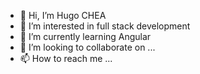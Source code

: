 - 👋 Hi, I’m Hugo CHEA
- 👀 I’m interested in full stack development
- 🌱 I’m currently learning Angular
- 💞️ I’m looking to collaborate on ...
- 📫 How to reach me ...

<!---
HugoChea/HugoChea is a ✨ special ✨ repository because its `README.md` (this file) appears on your GitHub profile.
You can click the Preview link to take a look at your changes.
--->
